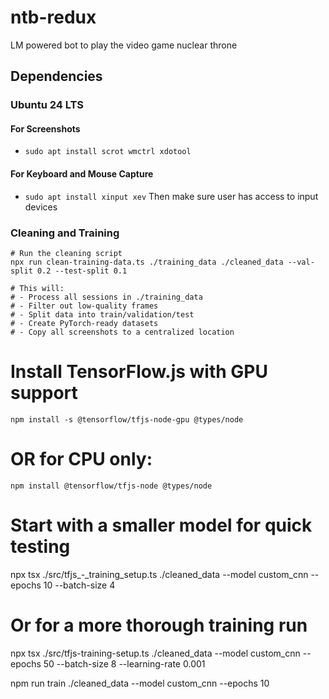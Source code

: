 # ntb-redux

LM powered bot to play the video game nuclear throne

## Dependencies

### Ubuntu 24 LTS

#### For Screenshots

- `sudo apt install scrot wmctrl xdotool`

#### For Keyboard and Mouse Capture

- `sudo apt install xinput xev`
  Then make sure user has access to input devices

### Cleaning and Training

```
# Run the cleaning script
npx run clean-training-data.ts ./training_data ./cleaned_data --val-split 0.2 --test-split 0.1

# This will:
# - Process all sessions in ./training_data
# - Filter out low-quality frames
# - Split data into train/validation/test
# - Create PyTorch-ready datasets
# - Copy all screenshots to a centralized location
```

# Install TensorFlow.js with GPU support

`npm install -s @tensorflow/tfjs-node-gpu @types/node`

# OR for CPU only:

`npm install @tensorflow/tfjs-node @types/node`

# Start with a smaller model for quick testing

npx tsx ./src/tfjs\_-_training_setup.ts ./cleaned_data --model custom_cnn --epochs 10 --batch-size 4

# Or for a more thorough training run

npx tsx ./src/tfjs-training-setup.ts ./cleaned_data --model custom_cnn --epochs 50 --batch-size 8 --learning-rate 0.001

npm run train ./cleaned_data --model custom_cnn --epochs 10
